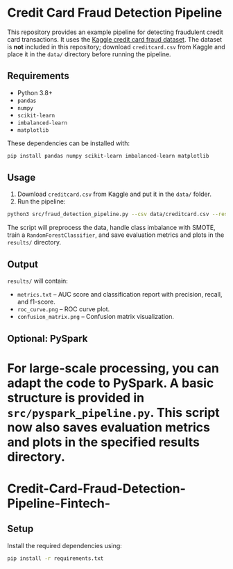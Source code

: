 
# Credit Card Fraud Detection Pipeline

This repository provides an example pipeline for detecting fraudulent credit card transactions. It uses the [Kaggle credit card fraud dataset](https://www.kaggle.com/datasets/mlg-ulb/creditcardfraud). The dataset is **not** included in this repository; download `creditcard.csv` from Kaggle and place it in the `data/` directory before running the pipeline.

## Requirements

- Python 3.8+
- `pandas`
- `numpy`
- `scikit-learn`
- `imbalanced-learn`
- `matplotlib`

These dependencies can be installed with:

```bash
pip install pandas numpy scikit-learn imbalanced-learn matplotlib
```

## Usage

1. Download `creditcard.csv` from Kaggle and put it in the `data/` folder.
2. Run the pipeline:

```bash
python3 src/fraud_detection_pipeline.py --csv data/creditcard.csv --results results
```

The script will preprocess the data, handle class imbalance with SMOTE, train a `RandomForestClassifier`, and save evaluation metrics and plots in the `results/` directory.

## Output

`results/` will contain:

- `metrics.txt` – AUC score and classification report with precision, recall, and f1-score.
- `roc_curve.png` – ROC curve plot.
- `confusion_matrix.png` – Confusion matrix visualization.

## Optional: PySpark

For large-scale processing, you can adapt the code to PySpark. A basic structure is provided in `src/pyspark_pipeline.py`. This script now also saves evaluation metrics and plots in the specified results directory.
=======
# Credit-Card-Fraud-Detection-Pipeline-Fintech-

## Setup

Install the required dependencies using:

```bash
pip install -r requirements.txt
```

